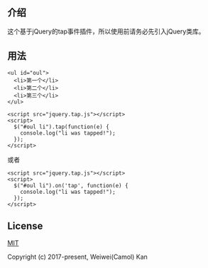 ## 介绍

这个基于jQuery的tap事件插件，所以使用前请务必先引入jQuery类库。

## 用法

```
<ul id="oul">
  <li>第一个</li>
  <li>第二个</li>
  <li>第三个</li>
</ul>

<script src="jquery.tap.js"></script>
<script>
  $("#oul li").tap(function(e) {
    console.log("li was tapped!");
  });
</script>
```
或者
```
<script src="jquery.tap.js"></script>
<script>
  $("#oul li").on('tap', function(e) {
    console.log("li was tapped!");
  });
</script>
```
## License

[MIT](http://opensource.org/licenses/MIT)

Copyright (c) 2017-present, Weiwei(Camol) Kan
